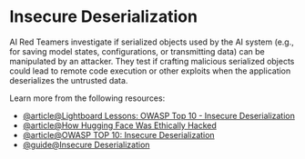 # Insecure Deserialization

AI Red Teamers investigate if serialized objects used by the AI system (e.g., for saving model states, configurations, or transmitting data) can be manipulated by an attacker. They test if crafting malicious serialized objects could lead to remote code execution or other exploits when the application deserializes the untrusted data.

Learn more from the following resources:

- [@article@Lightboard Lessons: OWASP Top 10 - Insecure Deserialization](https://community.f5.com/kb/technicalarticles/lightboard-lessons-owasp-top-10---insecure-deserialization/281509)
- [@article@How Hugging Face Was Ethically Hacked](https://www.aiblade.net/p/how-hugging-face-was-ethically-hacked)
- [@article@OWASP TOP 10: Insecure Deserialization](https://blog.detectify.com/best-practices/owasp-top-10-insecure-deserialization/)
- [@guide@Insecure Deserialization](https://owasp.org/www-community/vulnerabilities/Insecure_Deserialization)
